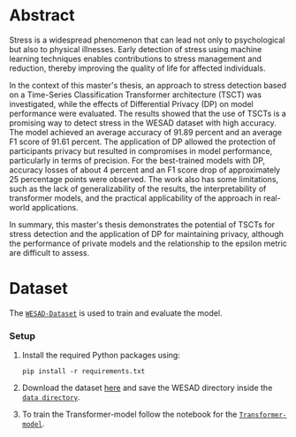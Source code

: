 # Abstract

Stress is a widespread phenomenon that can lead not only to psychological but also to physical illnesses. Early detection of stress using machine learning techniques enables contributions to stress management and reduction, thereby improving the quality of life for affected individuals.

In the context of this master's thesis, an approach to stress detection based on a Time-Series Classification Transformer architecture (TSCT) was investigated, while the effects of Differential Privacy (DP) on model performance were evaluated. The results showed that the use of TSCTs is a promising way to detect stress in the WESAD dataset with high accuracy. The model achieved an average accuracy of 91.89 percent and an average F1 score of 91.61 percent. The application of DP allowed the protection of participants privacy but resulted in compromises in model performance, particularly in terms of precision. For the best-trained models with DP, accuracy losses of about 4 percent and an F1 score drop of approximately 25 percentage points were observed. The work also has some limitations, such as the lack of generalizability of the results, the interpretability of transformer models, and the practical applicability of the approach in real-world applications.

In summary, this master's thesis demonstrates the potential of TSCTs for stress detection and the application of DP for maintaining privacy, although the performance of private models and the relationship to the epsilon metric are difficult to assess.

# Dataset

The [`WESAD-Dataset`](https://dl.acm.org/doi/10.1145/3242969.3242985) is used to train and evaluate the model.


### Setup

1. Install the required Python packages using:

    ```pip install -r requirements.txt```

2. Download the dataset [here](https://ubicomp.eti.uni-siegen.de/home/datasets/icmi18/) and save the WESAD directory inside the [`data directory`](https://github.com/BDegenkolb/Privacy-Preserving-Stress-Transformer/tree/main/data).

3. To train the Transformer-model follow the notebook for the [`Transformer-model`](https://github.com/peasypi/Stress-Detection-From-Wearables/blob/main/code/cnn.ipynb).
